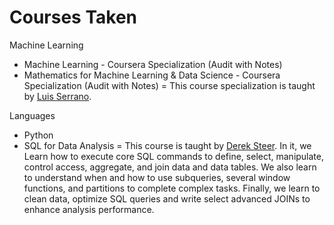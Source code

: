 # Courses Taken

Machine Learning
- Machine Learning - Coursera Specialization (Audit with Notes)
- Mathematics for Machine Learning & Data Science - Coursera Specialization (Audit with Notes) = This course specialization is taught by [Luis Serrano](https://www.coursera.org/instructor/luis-serrano). 


Languages
 - Python
 - SQL for Data Analysis = This course is taught by [Derek Steer](https://www.udacity.com/enrollment/ud198). In it, we Learn how to execute core SQL commands to define, select, manipulate, control access, aggregate, and join data and data tables. We also learn to understand when and how to use subqueries, several window functions, and partitions to complete complex tasks. Finally, we learn to clean data, optimize SQL queries and write select advanced JOINs to enhance analysis performance.

